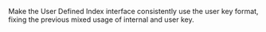 Make the User Defined Index interface consistently use the user key format, fixing the previous mixed usage of internal and user key.
